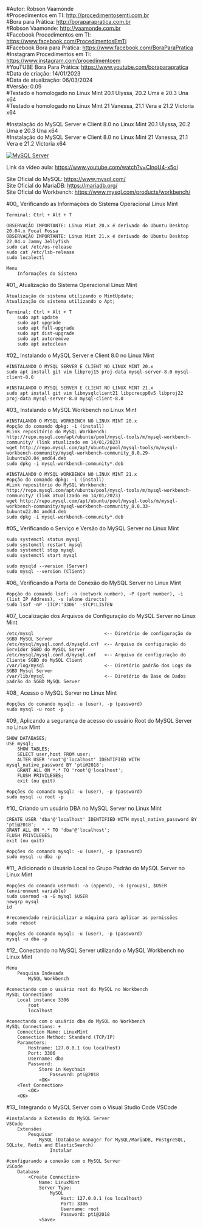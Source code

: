 #Autor: Robson Vaamonde<br>
#Procedimentos em TI: http://procedimentosemti.com.br<br>
#Bora para Prática: http://boraparapratica.com.br<br>
#Robson Vaamonde: http://vaamonde.com.br<br>
#Facebook Procedimentos em TI: https://www.facebook.com/ProcedimentosEmTi<br>
#Facebook Bora para Prática: https://www.facebook.com/BoraParaPratica<br>
#Instagram Procedimentos em TI: https://www.instagram.com/procedimentoem<br>
#YouTUBE Bora Para Prática: https://www.youtube.com/boraparapratica<br>
#Data de criação: 14/01/2023<br>
#Data de atualização: 06/03/2024<br>
#Versão: 0.09<br>
#Testado e homologado no Linux Mint 20.1 Ulyssa, 20.2 Uma e 20.3 Una x64<br>
#Testado e homologado no Linux Mint 21 Vanessa, 21.1 Vera e 21.2 Victoria x64

#Instalação do MySQL Server e Client 8.0 no Linux Mint 20.1 Ulyssa, 20.2 Uma e 20.3 Una x64<br>
#Instalação do MySQL Server e Client 8.0 no Linux Mint 21 Vanessa, 21.1 Vera e 21.2 Victoria x64

[![MySQL Server](http://img.youtube.com/vi/ClnoU4-x5oI/0.jpg)](https://www.youtube.com/watch?v=ClnoU4-x5oI "MySQL Server")

Link da vídeo aula: https://www.youtube.com/watch?v=ClnoU4-x5oI

Site Oficial do MySQL: https://www.mysql.com/<br>
Site Oficial do MariaDB: https://mariadb.org/<br>
Site Oficial do Workbench: https://www.mysql.com/products/workbench/

#00_ Verificando as Informações do Sistema Operacional Linux Mint<br>

	Terminal: Ctrl + Alt + T

	OBSERVAÇÃO IMPORTANTE: Linux Mint 20.x é derivado do Ubuntu Desktop 20.04.x Focal Fossa 
	OBSERVAÇÃO IMPORTANTE: Linux Mint 21.x é derivado do Ubuntu Desktop 22.04.x Jammy Jellyfish
	sudo cat /etc/os-release
	sudo cat /etc/lsb-release
	sudo localectl

	Menu
		Informações do Sistema

#01_ Atualização do Sistema Operacional Linux Mint<br>

	Atualização do sistema utilizando o MintUpdate;
	Atualização do sistema utilizando o Apt;

	Terminal: Ctrl + Alt + T
		sudo apt update
		sudo apt upgrade
		sudo apt full-upgrade
		sudo apt dist-upgrade
		sudo apt autoremove
		sudo apt autoclean

#02_ Instalando o MySQL Server e Client 8.0 no Linux Mint<br>

	#INSTALANDO O MYSQL SERVER E CLIENT NO LINUX MINT 20.x
	sudo apt install git vim libproj15 proj-data mysql-server-8.0 mysql-client-8.0 

	#INSTALANDO O MYSQL SERVER E CLIENT NO LINUX MINT 21.x
	sudo apt install git vim libmysqlclient21 libpcrecpp0v5 libproj22 proj-data mysql-server-8.0 mysql-client-8.0 

#03_ Instalando o MySQL Workbench no Linux Mint<br>

	#INSTALANDO O MYSQL WORKBENCH NO LINUX MINT 20.x
	#opção do comando dpkg: -i (install)
	#Link repositório do MySQL Workbench: http://repo.mysql.com/apt/ubuntu/pool/mysql-tools/m/mysql-workbench-community/ (link atualizado em 14/01/2023)
	wget http://repo.mysql.com/apt/ubuntu/pool/mysql-tools/m/mysql-workbench-community/mysql-workbench-community_8.0.29-1ubuntu20.04_amd64.deb
	sudo dpkg -i mysql-workbench-community*.deb

	#INSTALANDO O MYSQL WORKBENCH NO LINUX MINT 21.x
	#opção do comando dpkg: -i (install)
	#Link repositório do MySQL Workbench: http://repo.mysql.com/apt/ubuntu/pool/mysql-tools/m/mysql-workbench-community/ (link atualizado em 14/01/2023)
	wget http://repo.mysql.com/apt/ubuntu/pool/mysql-tools/m/mysql-workbench-community/mysql-workbench-community_8.0.33-1ubuntu22.04_amd64.deb
	sudo dpkg -i mysql-workbench-community*.deb

#05_ Verificando o Serviço e Versão do MySQL Server no Linux Mint<br>

	sudo systemctl status mysql
	sudo systemctl restart mysql
	sudo systemctl stop mysql
	sudo systemctl start mysql

	sudo mysqld --version (Server)
	sudo mysql --version (Client)

#06_ Verificando a Porta de Conexão do MySQL Server no Linux Mint<br>

	#opção do comando lsof: -n (network number), -P (port number), -i (list IP Address), -s (alone directs)
	sudo lsof -nP -iTCP:'3306' -sTCP:LISTEN

#07_ Localização dos Arquivos de Configuração do MySQL Server no Linux Mint<br>

	/etc/mysql                          <-- Diretório de configuração do SGBD MySQL Server
	/etc/mysql/mysql.conf.d/mysqld.cnf  <-- Arquivo de configuração do Servidor SGBD do MySQL Server
	/etc/mysql/mysql.conf.d/mysql.cnf   <-- Arquivo de configuração do Cliente SGBD do MySQL Client
	/var/log/mysql                      <-- Diretório padrão dos Logs do SGBD Mysql Server
	/var/lib/mysql                      <-- Diretório da Base de Dados padrão do SGBD MySQL Server

#08_ Acesso o MySQL Server no Linux Mint<br>

	#opções do comando mysql: -u (user), -p (password)
	sudo mysql -u root -p

#09_ Aplicando a segurança de acesso do usuário Root do MySQL Server no Linux Mint<br>

	SHOW DATABASES;
	USE mysql;
		SHOW TABLES;
		SELECT user,host FROM user;
		ALTER USER 'root'@'localhost' IDENTIFIED WITH mysql_native_password BY 'pti@2018';
		GRANT ALL ON *.* TO 'root'@'localhost';
		FLUSH PRIVILEGES;
		exit (ou quit)

	#opções do comando mysql: -u (user), -p (password)
	sudo mysql -u root -p

#10_ Criando um usuário DBA no MySQL Server no Linux Mint<br>

	CREATE USER 'dba'@'localhost' IDENTIFIED WITH mysql_native_password BY 'pti@2018';
	GRANT ALL ON *.* TO 'dba'@'localhost';
	FLUSH PRIVILEGES;
	exit (ou quit)

	#opções do comando mysql: -u (user), -p (password)
	sudo mysql -u dba -p

#11_ Adicionado o Usuário Local no Grupo Padrão do MySQL Server no Linux Mint<br>

	#opções do comando usermod: -a (append), -G (groups), $USER (environment variable)
	sudo usermod -a -G mysql $USER
	newgrp mysql
	id
	
	#recomendado reinicializar a máquina para aplicar as permissões
	sudo reboot

	#opções do comando mysql: -u (user), -p (password)
	mysql -u dba -p

#12_ Conectando no MySQL Server utilizando o MySQL Workbench no Linux Mint<br>

	Menu
		Pesquisa Indexada
			MySQL Workbench

	#conectando com o usuário root do MySQL no Workbench
	MySQL Connections
		Local instance 3306
			root
			localhost
		
	#conectando com o usuário dba do MySQL no Workbench
	MySQL Connections: +
		Connection Name: LinuxMint
		Connection Method: Standard (TCP/IP)
		Parameters:
			Hostname: 127.0.0.1 (ou localhost)
			Port: 3306
			Username: dba
			Password:
				Store in Keychain
					Password: pti@2018
				<OK>
		<Test Connection>
			<OK>
		<OK>

#13_ Integrando o MySQL Server com o Visual Studio Code VSCode<br>

	#instalando a Extensão do MySQL Server
	VSCode
		Extensões
			Pesquisar
				MySQL (Database manager for MySQL/MariaDB, PostgreSQL, SQLite, Redis and ElasticSearch)
					Instalar

	#configurando a conexão com o MySQL Server
	VSCode
		Database
			<Create Connection>
				Name: LinuxMint
				Server Type:
					MySQL
						Host: 127.0.0.1 (ou localhost)
						Port: 3306
						Username: root
						Password: pti@2018
				<Save>